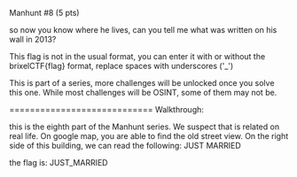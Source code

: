 Manhunt #8 (5 pts)

so now you know where he lives, can you tell me what was written on his wall in 2013?

This flag is not in the usual format, you can enter it with or without the brixelCTF{flag} format, replace spaces with underscores ('_')

This is part of a series, more challenges will be unlocked once you solve this one. While most challenges will be OSINT, some of them may not be.


============================
Walkthrough:

this is the eighth part of the Manhunt series. We suspect that is related on real life. On google map, you are able to find the old street view. On the right side of this building, we can read the following:
JUST MARRIED


the flag is:
JUST_MARRIED